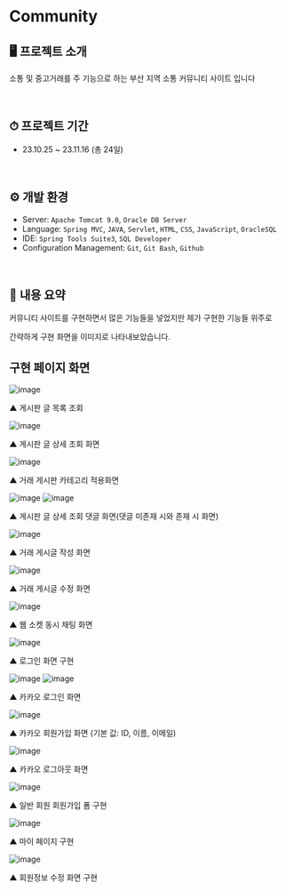 # Community

## 🖥️ 프로젝트 소개
소통 및 중고거래를 주 기능으로 하는 
부산 지역 소통 커뮤니티 사이트 입니다

<br>

## ⏱ 프로젝트 기간
* 23.10.25 ~ 23.11.16 (총 24일)

<br>

## ⚙ 개발 환경
- Server: `Apache Tomcat 9.0`, `Oracle DB Server`
- Language: `Spring MVC`, `JAVA`, `Servlet`, `HTML`, `CSS`, `JavaScript`, `OracleSQL`
- IDE: `Spring Tools Suite3`, `SQL Developer`
- Configuration Management: `Git`, `Git Bash`, `Github`

<br>

## 🔗 내용 요약

커뮤니티 사이트를 구현하면서 많은 기능들을 넣었지만 제가 구현한 기능들 위주로 

간략하게 구현 화면을 이미지로 나타내보았습니다.

## 구현 페이지 화면

![image](https://github.com/Mincheol0721/Community/assets/41099574/3dc8cd3b-91ca-49e6-82b1-3a75803a382c)

▲ 게시판 글 목록 조회

![image](https://github.com/Mincheol0721/Community/assets/41099574/f1021d71-2016-4982-8787-bb9ae5a9500d)

▲ 게시판 글 상세 조회 화면

![image](https://github.com/Mincheol0721/Community/assets/41099574/56322d5e-a932-4ec0-b525-793eabd60d66)

▲ 거래 게시판 카테고리 적용화면

![image](https://github.com/Mincheol0721/Community/assets/41099574/57464a16-dc9a-4be1-a048-a8562b185019)
![image](https://github.com/Mincheol0721/Community/assets/41099574/ff13a577-7192-4198-9ad5-d310c45d1cf3)

▲ 게시판 글 상세 조회 댓글 화면(댓글 미존재 시와 존재 시 화면)

![image](https://github.com/Mincheol0721/Community/assets/41099574/03097e18-bad5-45db-9338-d3558a9f9da3)

▲ 거래 게시글 작성 화면

![image](https://github.com/Mincheol0721/Community/assets/41099574/b8a09398-72e9-447b-98dd-698f2359e6fd)

▲ 거래 게시글 수정 화면

![image](https://github.com/Mincheol0721/Community/assets/41099574/58668caf-5194-465e-9fda-37f56bae9472)

▲ 웹 소켓 동시 채팅 화면

![image](https://github.com/Mincheol0721/Community/assets/41099574/907473fd-a7d8-4e2c-b5d4-44f0204e1c7d)

▲ 로그인 화면 구현

![image](https://github.com/Mincheol0721/Community/assets/41099574/70e0949a-888e-4932-8962-07806ad3a723)
![image](https://github.com/Mincheol0721/Community/assets/41099574/a933cc4c-1596-442f-89ce-6403828c05a6)

▲ 카카오 로그인 화면

![image](https://github.com/Mincheol0721/Community/assets/41099574/292a1c09-bc93-4e0e-a9fa-ae9f4d5ae99e)

▲ 카카오 회원가입 화면 (기본 값: ID, 이름, 이메일)

![image](https://github.com/Mincheol0721/Community/assets/41099574/0b0748c0-750e-4e0f-9d65-49c31ca34897)

▲ 카카오 로그아웃 화면

![image](https://github.com/Mincheol0721/Community/assets/41099574/e9ca1198-3eed-4ab0-b9c0-74702f5bc46d)

▲ 일반 회원 회원가입 폼 구현

![image](https://github.com/Mincheol0721/Community/assets/41099574/5e5bf760-38a9-4eb0-90e8-de4bda65050d)

▲ 마이 페이지 구현

![image](https://github.com/Mincheol0721/Community/assets/41099574/75b748f4-c9a5-4d58-ab28-df3d1cf4c4e2)

▲ 회원정보 수정 화면 구현



